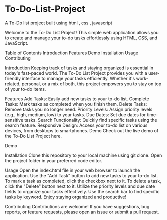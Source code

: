 # To-Do-List-Project
A To-Do list project built using html , css , javascript

Welcome to the To-Do List Project! This simple web application allows you to create and manage your to-do tasks effortlessly using HTML, CSS, and JavaScript.

Table of Contents
Introduction
Features
Demo
Installation
Usage
Contributing

Introduction
Keeping track of tasks and staying organized is essential in today's fast-paced world. The To-Do List Project provides you with a user-friendly interface to manage your tasks efficiently. Whether it's work-related, personal, or a mix of both, this project empowers you to stay on top of your to-do items.

Features
Add Tasks: Easily add new tasks to your to-do list.
Complete Tasks: Mark tasks as completed when you finish them.
Delete Tasks: Remove tasks you no longer need.
Priority Levels: Assign priority levels (e.g., high, medium, low) to your tasks.
Due Dates: Set due dates for time-sensitive tasks.
Search Functionality: Quickly find specific tasks using the search feature.
Responsive Design: Access your to-do list on various devices, from desktops to smartphones.
Demo
Check out the live demo of the To-Do List Project here.

Demo

Installation
Clone this repository to your local machine using git clone.
Open the project folder in your preferred code editor.

Usage
Open the index.html file in your web browser to launch the application.
Use the "Add Task" button to add new tasks to your to-do list.
To mark a task as completed, click the checkbox next to it.
To delete a task, click the "Delete" button next to it.
Utilize the priority levels and due date fields to organize your tasks effectively.
Use the search bar to find specific tasks by keyword.
Enjoy staying organized and productive!

Contributing
Contributions are welcome! If you have suggestions, bug reports, or feature requests, please open an issue or submit a pull request.
